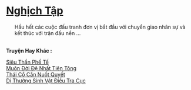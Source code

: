 <a href="https://truyentiki.com/nghich-tap.33784/" title="Nghịch Tập"><h1>Nghịch Tập</h1></a><div style="display:table"><img align="right" style="float: left; padding: 10px;" src="https://truyentiki.com/images/story/200x260/33784.jpg" alt="">Hầu hết các cuộc đấu tranh đơn vị bắt đầu với chuyển giao nhân sự và kết thúc với trận đấu nền ...</div><p><br><b>Truyện Hay Khác :</b></p><a href="https://truyentiki.com/sieu-than-phe-te.33783/" alt="Siêu Thần Phế Tế">Siêu Thần Phế Tế</a><br/><a href="https://github.com/nownovels/top500/tree/master/truyenhay/33831/" alt="Muôn Đời Đệ Nhất Tiên Tông">Muôn Đời Đệ Nhất Tiên Tông</a><br/><a href="https://github.com/nownovels/top500/tree/master/truyenhay/33941/" alt="Thái Cổ Cắn Nuốt Quyết">Thái Cổ Cắn Nuốt Quyết</a><br/><a href="https://github.com/nownovels/top500/tree/master/truyenhay/33881/" alt="Dị Thường Sinh Vật Điều Tra Cục">Dị Thường Sinh Vật Điều Tra Cục</a><br/>